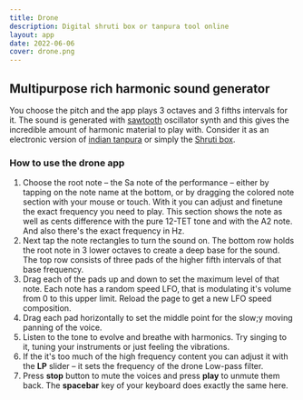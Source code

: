 ```yaml
---
title: Drone
description: Digital shruti box or tanpura tool online
layout: app
date: 2022-06-06
cover: drone.png
---
```


<client-only >
  <pitch-drone class="max-w-55ch" />
</client-only >

## Multipurpose rich harmonic sound generator

You choose the pitch and the app plays 3 octaves and 3 fifths intervals for it. The sound is generated with [sawtooth](https://en.wikipedia.org/wiki/Sawtooth_wave) oscillator synth and this gives the incredible amount of harmonic material to play with. Consider it as an electronic version of [indian tanpura](https://en.wikipedia.org/wiki/Tanpura) or simply the [Shruti box](https://en.wikipedia.org/wiki/Shruti_box).

### How to use the drone app

1. Choose the root note – the Sa note of the performance – either by tapping on the note name at the bottom, or by dragging the colored note section with your mouse or touch. With it you can adjust and finetune the exact frequency you need to play. This section shows the note as well as cents difference with the pure 12-TET tone and with the A2 note. And also there's the exact frequency in Hz.
2. Next tap the note rectangles to turn the sound on. The bottom row holds the root note in 3 lower octaves to create a deep base for the sound. The top row consists of three pads of the higher fifth intervals of that base frequency.
3. Drag each of the pads up and down to set the maximum level of that note. Each note has a random speed LFO, that is modulating it's volume from 0 to this upper limit. Reload the page to get a new LFO speed composition.
4. Drag each pad horizontally to set the middle point for the slow;y moving panning of the voice.
5. Listen to the tone to evolve and breathe with harmonics. Try singing to it, tuning your instruments or just feeling the vibrations.
6. If the it's too much of the high frequency content you can adjust it with the **LP** slider – it sets the frequency of the drone Low-pass filter.
7. Press **stop** button to mute the voices and press **play** to unmute them back. The **spacebar** key of your keyboard does exactly the same here.
